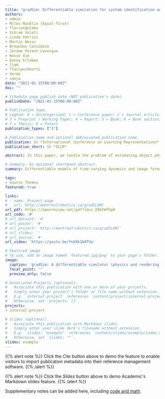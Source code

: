 ```yaml
---
title: "gradSim: Differentiable simulation for system identification and visuomotor control"
authors:
- admin
- Miles Macklin (Equal-first)
- floriangolemo
- Vikram Voleti
- Linda Petrini
- Martin Weiss
- Breandan Considine
- Jerome Parent-Levesque
- Kevin Xie
- Kenny Erleben
- liam
- florianshkurti
- derek
- sanja
date: "2021-01-15T00:00:00Z"
doi: ""

# Schedule page publish date (NOT publication's date).
publishDate: "2021-01-15T00:00:00Z"

# Publication type.
# Legend: 0 = Uncategorized; 1 = Conference paper; 2 = Journal article;
# 3 = Preprint / Working Paper; 4 = Report; 5 = Book; 6 = Book section;
# 7 = Thesis; 8 = Patent
publication_types: ["1"]

# Publication name and optional abbreviated publication name.
publication: In *International Conference on Learning Representations*
publication_short: In *ICLR*

abstract: In this paper, we tackle the problem of estimating object physical properties such as mass, friction, and elasticity directly from video sequences. Such a system identification problem is fundamentally ill-posed due to the loss of information during image formation. Current best solutions to the problem require precise 3D labels which are labor intensive to gather, and infeasible to create for many systems such as deformable solids or cloth. In this work we present gradSim, a framework that overcomes the dependence on 3D supervision by combining differentiable multiphysics simulation and differentiable rendering to jointly model the evolution of scene dynamics and image formation. This unique combination enables backpropagation from pixels in a video sequence through to the underlying physical attributes that generated them. Furthermore, our unified computation graph across dynamics and rendering engines enables the learning of challenging visuomotor control tasks, without relying on state-based (3D) supervision, while obtaining performance competitive to/better than techniques that require precise 3D labels.

# Summary. An optional shortened abstract.
summary: Differentiable models of time-varying dynamics and image formation pipelines result in highly accurate physical parameter estimation from video

tags:
- Source Themes
featured: true

links:
# - name: Project page
#   url: http://montrealrobotics.ca/gradSLAM/
url_pdf: https://openreview.net/pdf?id=c_E8kFWfhp0
url_code: '#'
# url_dataset: '#'
# url_poster: '#'
# url_project: 'http://montrealrobotics.ca/gradSLAM/'
# url_slides: ''
# url_source: '#'
url_video: 'https://youtu.be/YuVdk1b0TVw'

# Featured image
# To use, add an image named `featured.jpg/png` to your page's folder. 
image:
  caption: 'gradSim: A differentiable simulator (physics and rendering engine)'
  focal_point: ""
  preview_only: false

# Associated Projects (optional).
#   Associate this publication with one or more of your projects.
#   Simply enter your project's folder or file name without extension.
#   E.g. `internal-project` references `content/project/internal-project/index.md`.
#   Otherwise, set `projects: []`.
projects:
- internal-project

# Slides (optional).
#   Associate this publication with Markdown slides.
#   Simply enter your slide deck's filename without extension.
#   E.g. `slides: "example"` references `content/slides/example/index.md`.
#   Otherwise, set `slides: ""`.
slides: example
---
```


{{% alert note %}}
Click the *Cite* button above to demo the feature to enable visitors to import publication metadata into their reference management software.
{{% /alert %}}

{{% alert note %}}
Click the *Slides* button above to demo Academic's Markdown slides feature.
{{% /alert %}}

Supplementary notes can be added here, including [code and math](https://sourcethemes.com/academic/docs/writing-markdown-latex/).

